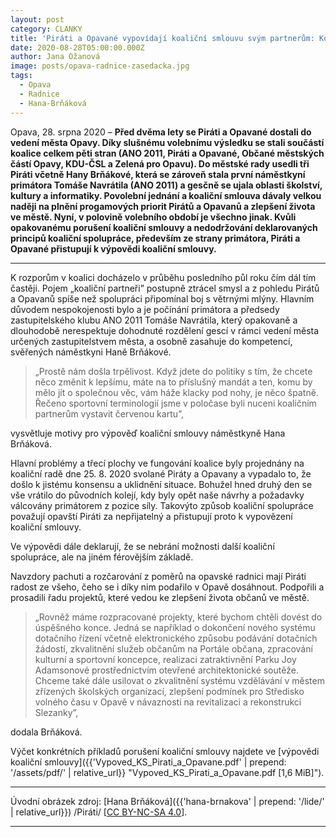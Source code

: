 ```yaml
---
layout: post
category: CLANKY
title: 'Piráti a Opavané vypovídají koaliční smlouvu svým partnerům: Koalice má spolupracovat, ne si házet klacky pod nohy'
date: 2020-08-28T05:00:00.000Z
author: Jana Ožanová
image: posts/opava-radnice-zasedacka.jpg
tags:
  - Opava
  - Radnice
  - Hana-Brňáková
---
```


Opava, 28. srpna 2020 – **Před dvěma lety se Piráti a Opavané dostali do vedení města Opavy. Díky slušnému volebnímu výsledku se stali součástí koalice celkem pěti stran (ANO 2011, Piráti a Opavané, Občané městských částí Opavy, KDU-ČSL a Zelená pro Opavu). Do městské rady usedli tři Piráti včetně Hany Brňákové, která se zároveň stala první náměstkyní primátora Tomáše Navrátila (ANO 2011) a gesčně se ujala oblasti školství, kultury a informatiky. Povolební jednání a koaliční smlouva dávaly velkou naději na plnění progamových priorit Pirátů a Opavanů a zlepšení života ve městě. Nyní, v polovině volebního období je všechno jinak. Kvůli opakovanému porušení koaliční smlouvy a nedodržování deklarovaných principů koaliční spolupráce, především ze strany primátora, Piráti a Opavané přistupují k výpovědi koaliční smlouvy.**

<hr />

K rozporům v koalici docházelo v průběhu posledního půl roku čím dál tím častěji. Pojem „koaliční partneři” postupně ztrácel smysl a z pohledu Pirátů a Opavanů spíše než spolupráci připomínal boj s větrnými mlýny. Hlavním důvodem nespokojenosti bylo a je počínání primátora a předsedy zastupitelského klubu ANO 2011 Tomáše Navrátila, který opakovaně a dlouhodobě nerespektuje dohodnuté rozdělení gescí v rámci vedení města určených zastupitelstvem města, a osobně zasahuje do kompetencí, svěřených náměstkyni Haně Brňákové.

> „Prostě nám došla trpělivost. Když jdete do politiky s tím, že chcete něco změnit k lepšímu, máte na to příslušný mandát a ten, komu by mělo jít o společnou věc, vám háže klacky pod nohy, je něco špatně. Řečeno sportovní terminologií jsme v poločase byli nuceni koaličním partnerům vystavit červenou kartu”,

vysvětluje motivy pro výpověď koaliční smlouvy náměstkyně Hana Brňáková.

Hlavní problémy a třecí plochy ve fungování koalice byly projednány na koaliční radě dne 25. 8. 2020 svolané Piráty a Opavany a vypadalo to, že došlo k jistému konsensu a uklidnění situace. Bohužel hned druhý den se vše vrátilo do původních kolejí, kdy byly opět naše návrhy a požadavky válcovány primátorem z pozice síly. Takovýto způsob koaliční spolupráce považují opavští Piráti za nepřijatelný a přistupují proto k vypovězení koaliční smlouvy.

Ve výpovědi dále deklarují, že se nebrání možnosti další koaliční spolupráce, ale na jiném férovějším základě.

Navzdory pachuti a rozčarování z poměrů na opavské radnici mají Piráti radost ze všeho, čeho se i díky nim podařilo v Opavě dosáhnout. Podpořili a prosadili řadu projektů, které vedou ke zlepšení života občanů ve městě.

> „Rovněž máme rozpracované projekty, které bychom chtěli dovést do úspěšného konce. Jedná se například o dokončení nového systému dotačního řízení včetně elektronického způsobu podávání dotačních žádostí, zkvalitnění služeb občanům na Portále občana, zpracování kulturní a sportovní koncepce, realizaci zatraktivnění Parku Joy Adamsonové prostřednictvím otevřené architektonické soutěže. Chceme také dále usilovat o zkvalitnění systému vzdělávání v městem zřízených školských organizací, zlepšení podmínek pro Středisko volného času v Opavě v návaznosti na revitalizaci a rekonstrukci Slezanky”,

dodala Brňáková.

Výčet konkrétních příkladů porušení koaliční smlouvy najdete ve [výpovědi koaliční smlouvy]({{'Vypoved_KS_Pirati_a_Opavane.pdf' | prepend: '/assets/pdf/' | relative_url}} "Vypoved_KS_Pirati_a_Opavane.pdf [1,6 MiB]").

---

Úvodní obrázek zdroj: [Hana Brňáková]({{'hana-brnakova' | prepend: '/lide/' | relative_url}}) /Piráti/ \[[CC BY-NC-SA 4.0](https://creativecommons.org/licenses/by-nc-sa/4.0/deed.cs)\].

- - -
